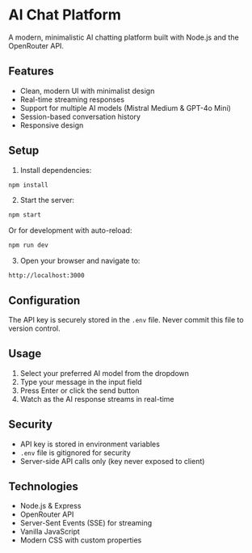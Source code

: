 # AI Chat Platform

A modern, minimalistic AI chatting platform built with Node.js and the OpenRouter API.

## Features

- Clean, modern UI with minimalist design
- Real-time streaming responses
- Support for multiple AI models (Mistral Medium & GPT-4o Mini)
- Session-based conversation history
- Responsive design

## Setup

1. Install dependencies:
```bash
npm install
```

2. Start the server:
```bash
npm start
```

Or for development with auto-reload:
```bash
npm run dev
```

3. Open your browser and navigate to:
```
http://localhost:3000
```

## Configuration

The API key is securely stored in the `.env` file. Never commit this file to version control.

## Usage

1. Select your preferred AI model from the dropdown
2. Type your message in the input field
3. Press Enter or click the send button
4. Watch as the AI response streams in real-time

## Security

- API key is stored in environment variables
- `.env` file is gitignored for security
- Server-side API calls only (key never exposed to client)

## Technologies

- Node.js & Express
- OpenRouter API
- Server-Sent Events (SSE) for streaming
- Vanilla JavaScript
- Modern CSS with custom properties
